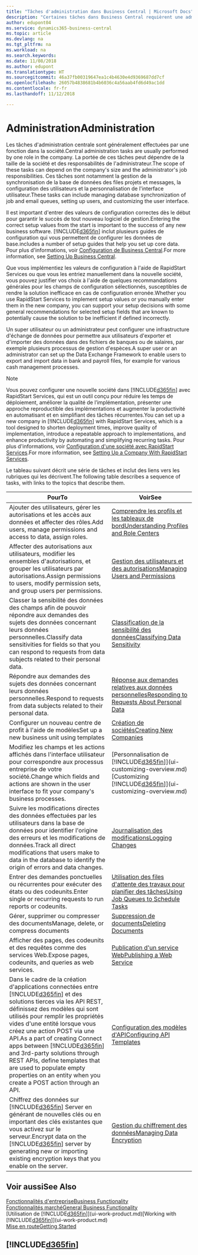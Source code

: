 ```yaml
---
title: "Tâches d'administration dans Business Central | Microsoft Docs"
description: "Certaines tâches dans Business Central requièrent une administration centrale et une configuration. Découvrez quelles sont ces tâches et ce que vous devez faire."
author: edupont04
ms.service: dynamics365-business-central
ms.topic: article
ms.devlang: na
ms.tgt_pltfrm: na
ms.workload: na
ms.search.keywords: 
ms.date: 11/08/2018
ms.author: edupont
ms.translationtype: HT
ms.sourcegitcommit: 46a37fb00319647ea1c4b4630e4d9369687dd7cf
ms.openlocfilehash: 26057b4838681b4b6036c4a56aab4fd6d49ac1dd
ms.contentlocale: fr-fr
ms.lasthandoff: 11/12/2018

---
```

# <a name="administration"></a><span data-ttu-id="cb6cf-104">Administration</span><span class="sxs-lookup"><span data-stu-id="cb6cf-104">Administration</span></span>
<span data-ttu-id="cb6cf-105">Les tâches d'administration centrale sont généralement effectuées par une fonction dans la société.</span><span class="sxs-lookup"><span data-stu-id="cb6cf-105">Central administration tasks are usually performed by one role in the company.</span></span> <span data-ttu-id="cb6cf-106">La portée de ces tâches peut dépendre de la taille de la société et des responsabilités de l'administrateur.</span><span class="sxs-lookup"><span data-stu-id="cb6cf-106">The scope of these tasks can depend on the company's size and the administrator's job responsibilities.</span></span> <span data-ttu-id="cb6cf-107">Ces tâches sont notamment la gestion de la synchronisation de la base de données des files projets et messages, la configuration des utilisateurs et la personnalisation de l'interface utilisateur.</span><span class="sxs-lookup"><span data-stu-id="cb6cf-107">These tasks can include managing database synchronization of job and email queues, setting up users, and customizing the user interface.</span></span>  

<span data-ttu-id="cb6cf-108">Il est important d'entrer des valeurs de configuration correctes dès le début pour garantir le succès de tout nouveau logiciel de gestion.</span><span class="sxs-lookup"><span data-stu-id="cb6cf-108">Entering the correct setup values from the start is important to the success of any new business software.</span></span> [!INCLUDE[d365fin](includes/d365fin_md.md)] <span data-ttu-id="cb6cf-109">inclut plusieurs guides de configuration qui vous permettent de configurer les données de base.</span><span class="sxs-lookup"><span data-stu-id="cb6cf-109">includes a number of setup guides that help you set up core data.</span></span> <span data-ttu-id="cb6cf-110">Pour plus d'informations, voir [Configuration de Business Central](setup.md).</span><span class="sxs-lookup"><span data-stu-id="cb6cf-110">For more information, see [Setting Up Business Central](setup.md).</span></span>

<span data-ttu-id="cb6cf-111">Que vous implémentiez les valeurs de configuration à l'aide de RapidStart Services ou que vous les entriez manuellement dans la nouvelle société, vous pouvez justifier vos choix à l'aide de quelques recommandations générales pour les champs de configuration sélectionnés, susceptibles de rendre la solution inefficace en cas de configuration erronée.</span><span class="sxs-lookup"><span data-stu-id="cb6cf-111">Whether you use RapidStart Services to implement setup values or you manually enter them in the new company, you can support your setup decisions with some general recommendations for selected setup fields that are known to potentially cause the solution to be inefficient if defined incorrectly.</span></span>  

<span data-ttu-id="cb6cf-112">Un super utilisateur ou un administrateur peut configurer une infrastructure d'échange de données pour permettre aux utilisateurs d'exporter et d'importer des données dans des fichiers de banques ou de salaires, par exemple plusieurs processus de gestion d'espèces.</span><span class="sxs-lookup"><span data-stu-id="cb6cf-112">A super user or an administrator can set up the Data Exchange Framework to enable users to export and import data in bank and payroll files, for example for various cash management processes.</span></span>

> [!NOTE]
> <span data-ttu-id="cb6cf-113">Vous pouvez configurer une nouvelle société dans [!INCLUDE[d365fin](includes/d365fin_md.md)] avec RapidStart Services, qui est un outil conçu pour réduire les temps de déploiement, améliorer la qualité de l’implémentation, présenter une approche reproductible des implémentations et augmenter la productivité en automatisant et en simplifiant des tâches récurrentes.</span><span class="sxs-lookup"><span data-stu-id="cb6cf-113">You can set up a new company in [!INCLUDE[d365fin](includes/d365fin_md.md)] with RapidStart Services, which is a tool designed to shorten deployment times, improve quality of implementation, introduce a repeatable approach to implementations, and enhance productivity by automating and simplifying recurring tasks.</span></span> <span data-ttu-id="cb6cf-114">Pour plus d'informations, voir [Configuration d'une société avec RapidStart Services](admin-set-up-a-company-with-rapidstart.md).</span><span class="sxs-lookup"><span data-stu-id="cb6cf-114">For more information, see [Setting Up a Company With RapidStart Services](admin-set-up-a-company-with-rapidstart.md).</span></span>

<span data-ttu-id="cb6cf-115">Le tableau suivant décrit une série de tâches et inclut des liens vers les rubriques qui les décrivent.</span><span class="sxs-lookup"><span data-stu-id="cb6cf-115">The following table describes a sequence of tasks, with links to the topics that describe them.</span></span>   

|<span data-ttu-id="cb6cf-116">**Pour**</span><span class="sxs-lookup"><span data-stu-id="cb6cf-116">**To**</span></span>|<span data-ttu-id="cb6cf-117">**Voir**</span><span class="sxs-lookup"><span data-stu-id="cb6cf-117">**See**</span></span>|  
|------------|-------------|  
|<span data-ttu-id="cb6cf-118">Ajouter des utilisateurs, gérer les autorisations et les accès aux données et affecter des rôles.</span><span class="sxs-lookup"><span data-stu-id="cb6cf-118">Add users, manage permissions and access to data, assign roles.</span></span>|[<span data-ttu-id="cb6cf-119">Comprendre les profils et les tableaux de bord</span><span class="sxs-lookup"><span data-stu-id="cb6cf-119">Understanding Profiles and Role Centers</span></span>](admin-users-profiles-roles.md)|  
|<span data-ttu-id="cb6cf-120">Affecter des autorisations aux utilisateurs, modifier les ensembles d'autorisations, et grouper les utilisateurs par autorisations.</span><span class="sxs-lookup"><span data-stu-id="cb6cf-120">Assign permissions to users, modify permission sets, and group users per permissions.</span></span>|[<span data-ttu-id="cb6cf-121">Gestion des utilisateurs et des autorisations</span><span class="sxs-lookup"><span data-stu-id="cb6cf-121">Managing Users and Permissions</span></span>](ui-how-users-permissions.md)|
|<span data-ttu-id="cb6cf-122">Classer la sensibilité des données des champs afin de pouvoir répondre aux demandes des sujets des données concernant leurs données personnelles.</span><span class="sxs-lookup"><span data-stu-id="cb6cf-122">Classify data sensitivities for fields so that you can respond to requests from data subjects related to their personal data.</span></span>|[<span data-ttu-id="cb6cf-123">Classification de la sensibilité des données</span><span class="sxs-lookup"><span data-stu-id="cb6cf-123">Classifying Data Sensitivity</span></span>](admin-classifying-data-sensitivity.md)|
|<span data-ttu-id="cb6cf-124">Répondre aux demandes des sujets des données concernant leurs données personnelles.</span><span class="sxs-lookup"><span data-stu-id="cb6cf-124">Respond to requests from data subjects related to their personal data.</span></span>|[<span data-ttu-id="cb6cf-125">Réponse aux demandes relatives aux données personnelles</span><span class="sxs-lookup"><span data-stu-id="cb6cf-125">Responding to Requests About Personal Data</span></span>](admin-responding-to-requests-about-personal-data.md)|
|<span data-ttu-id="cb6cf-126">Configurer un nouveau centre de profit à l'aide de modèles</span><span class="sxs-lookup"><span data-stu-id="cb6cf-126">Set up a new business unit using templates</span></span>|[<span data-ttu-id="cb6cf-127">Création de sociétés</span><span class="sxs-lookup"><span data-stu-id="cb6cf-127">Creating New Companies</span></span>](about-new-company.md)|
|<span data-ttu-id="cb6cf-128">Modifiez les champs et les actions affichés dans l'interface utilisateur pour correspondre aux processus entreprise de votre société.</span><span class="sxs-lookup"><span data-stu-id="cb6cf-128">Change which fields and actions are shown in the user interface to fit your company's business processes.</span></span> |<span data-ttu-id="cb6cf-129">[Personnalisation de [!INCLUDE[d365fin](includes/d365fin_md.md)]](ui-customizing-overview.md)</span><span class="sxs-lookup"><span data-stu-id="cb6cf-129">[Customizing [!INCLUDE[d365fin](includes/d365fin_md.md)]](ui-customizing-overview.md)</span></span> |
|<span data-ttu-id="cb6cf-130">Suivre les modifications directes des données effectuées par les utilisateurs dans la base de données pour identifier l'origine des erreurs et les modifications de données.</span><span class="sxs-lookup"><span data-stu-id="cb6cf-130">Track all direct modifications that users make to data in the database to identify the origin of errors and data changes.</span></span>|[<span data-ttu-id="cb6cf-131">Journalisation des modifications</span><span class="sxs-lookup"><span data-stu-id="cb6cf-131">Logging Changes</span></span>](across-log-changes.md)|  
|<span data-ttu-id="cb6cf-132">Entrer des demandes ponctuelles ou récurrentes pour exécuter des états ou des codeunits.</span><span class="sxs-lookup"><span data-stu-id="cb6cf-132">Enter single or recurring requests to run reports or codeunits.</span></span>|[<span data-ttu-id="cb6cf-133">Utilisation des files d'attente des travaux pour planifier des tâches</span><span class="sxs-lookup"><span data-stu-id="cb6cf-133">Using Job Queues to Schedule Tasks</span></span>](admin-job-queues-schedule-tasks.md)|  
|<span data-ttu-id="cb6cf-134">Gérer, supprimer ou compresser des documents</span><span class="sxs-lookup"><span data-stu-id="cb6cf-134">Manage, delete, or compress documents</span></span>|[<span data-ttu-id="cb6cf-135">Suppression de documents</span><span class="sxs-lookup"><span data-stu-id="cb6cf-135">Deleting Documents</span></span>](admin-manage-documents.md)|  
|<span data-ttu-id="cb6cf-136">Afficher des pages, des codeunits et des requêtes comme des services Web.</span><span class="sxs-lookup"><span data-stu-id="cb6cf-136">Expose pages, codeunits, and queries as web services.</span></span>|[<span data-ttu-id="cb6cf-137">Publication d'un service Web</span><span class="sxs-lookup"><span data-stu-id="cb6cf-137">Publishing a Web Service</span></span>](across-how-publish-web-service.md)|
|<span data-ttu-id="cb6cf-138">Dans le cadre de la création d'applications connectées entre [!INCLUDE[d365fin](includes/d365fin_md.md)] et des solutions tierces via les API REST, définissez des modèles qui sont utilisés pour remplir les propriétés vides d'une entité lorsque vous créez une action POST via une API.</span><span class="sxs-lookup"><span data-stu-id="cb6cf-138">As a part of creating Connect apps between [!INCLUDE[d365fin](includes/d365fin_md.md)] and 3rd-party solutions through REST APIs, define templates that are used to populate empty properties on an entity when you create a POST action through an API.</span></span>|[<span data-ttu-id="cb6cf-139">Configuration des modèles d'API</span><span class="sxs-lookup"><span data-stu-id="cb6cf-139">Configuring API Templates</span></span>](admin-configuring-api-template.md)|
|<span data-ttu-id="cb6cf-140">Chiffrez des données sur [!INCLUDE[d365fin](includes/d365fin_md.md)] Server en générant de nouvelles clés ou en important des clés existantes que vous activez sur le serveur.</span><span class="sxs-lookup"><span data-stu-id="cb6cf-140">Encrypt data on the [!INCLUDE[d365fin](includes/d365fin_md.md)] server by generating new or importing existing encryption keys that you enable on the server.</span></span>|[<span data-ttu-id="cb6cf-141">Gestion du chiffrement des données</span><span class="sxs-lookup"><span data-stu-id="cb6cf-141">Managing Data Encryption</span></span>](admin-manage-data-encryption.md)|

## <a name="see-also"></a><span data-ttu-id="cb6cf-142">Voir aussi</span><span class="sxs-lookup"><span data-stu-id="cb6cf-142">See Also</span></span>
[<span data-ttu-id="cb6cf-143">Fonctionnalités d'entreprise</span><span class="sxs-lookup"><span data-stu-id="cb6cf-143">Business Functionality</span></span>](across-business-functionality.md)  
[<span data-ttu-id="cb6cf-144">Fonctionnalités marché</span><span class="sxs-lookup"><span data-stu-id="cb6cf-144">General Business Functionality</span></span>](ui-across-business-areas.md)  
<span data-ttu-id="cb6cf-145">[Utilisation de [!INCLUDE[d365fin](includes/d365fin_md.md)]](ui-work-product.md)</span><span class="sxs-lookup"><span data-stu-id="cb6cf-145">[Working with [!INCLUDE[d365fin](includes/d365fin_md.md)]](ui-work-product.md)</span></span>  
[<span data-ttu-id="cb6cf-146">Mise en route</span><span class="sxs-lookup"><span data-stu-id="cb6cf-146">Getting Started</span></span>](product-get-started.md)    

## [!INCLUDE[d365fin](includes/free_trial_md.md)]  

